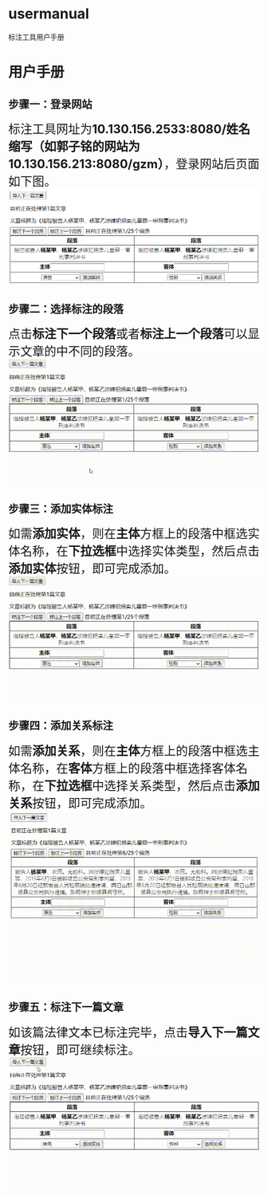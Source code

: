 # usermanual
标注工具用户手册
# 用户手册
## 步骤一：登录网站
<font size=5>标注工具网址为**10.130.156.2533:8080/姓名缩写（如郭子铭的网站为10.130.156.213:8080/gzm）**，登录网站后页面如下图。</font>
<img src="图片1.png" alt="show" />
## 步骤二：选择标注的段落
<font size=5>点击**标注下一个段落**或者**标注上一个段落**可以显示文章的中不同的段落。</font>
<img src="1.gif" alt="show" />
## 步骤三：添加实体标注
<font size=5>如需**添加实体**，则在**主体**方框上的段落中框选实体名称，在**下拉选框**中选择实体类型，然后点击**添加实体**按钮，即可完成添加。</font>
<img src="2.gif" alt="show" />
## 步骤四：添加关系标注
<font size=5>如需**添加关系**，则在**主体**方框上的段落中框选主体名称，在**客体**方框上的段落中框选择客体名称，在**下拉选框**中选择关系类型，然后点击**添加关系**按钮，即可完成添加。</font>
<img src="3.gif" alt="show" />
## 步骤五：标注下一篇文章
<font size=5>如该篇法律文本已标注完毕，点击**导入下一篇文章**按钮，即可继续标注。</font>
<img src="4.gif" alt="show" />
